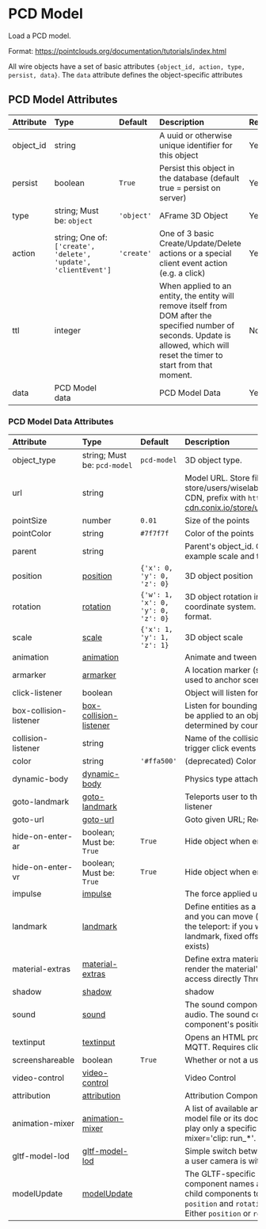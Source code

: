 
PCD Model
=========


Load a PCD model. 

Format: <a href='https://pointclouds.org/documentation/tutorials/index.html'>https://pointclouds.org/documentation/tutorials/index.html</a>

All wire objects have a set of basic attributes ```{object_id, action, type, persist, data}```. The ```data``` attribute defines the object-specific attributes

PCD Model Attributes
---------------------

|Attribute|Type|Default|Description|Required|
| :--- | :--- | :--- | :--- | :--- |
|object_id|string||A uuid or otherwise unique identifier for this object|Yes|
|persist|boolean|```True```|Persist this object in the database (default true = persist on server)|Yes|
|type|string; Must be: ```object```|```'object'```|AFrame 3D Object|Yes|
|action|string; One of: ```['create', 'delete', 'update', 'clientEvent']```|```'create'```|One of 3 basic Create/Update/Delete actions or a special client event action (e.g. a click)|Yes|
|ttl|integer||When applied to an entity, the entity will remove itself from DOM after the specified number of seconds. Update is allowed, which will reset the timer to start from that moment.|No|
|data|PCD Model data||PCD Model Data|Yes|

### PCD Model Data Attributes

|Attribute|Type|Default|Description|Required|
| :--- | :--- | :--- | :--- | :--- |
|object_type|string; Must be: ```pcd-model```|```pcd-model```|3D object type.|Yes|
|url|string||Model URL. Store files paths under 'store/users/<username>' (e.g. store/users/wiselab/models/factory_robot_arm/scene.gltf); to use CDN, prefix with `https://arena-cdn.conix.io/` (e.g. https://arena-cdn.conix.io/store/users/wiselab/models/factory_robot_arm/scene.gltf)|Yes|
|pointSize|number|```0.01```|Size of the points|Yes|
|pointColor|string|```#7f7f7f```|Color of the points|No|
|parent|string||Parent's object_id. Child objects inherit attributes of their parent, for example scale and translation.|No|
|position|[position](position)|```{'x': 0, 'y': 0, 'z': 0}```|3D object position|Yes|
|rotation|[rotation](rotation)|```{'w': 1, 'x': 0, 'y': 0, 'z': 0}```|3D object rotation in quaternion representation; Right-handed coordinate system. Euler degrees are deprecated in wire message format.|Yes|
|scale|[scale](scale)|```{'x': 1, 'y': 1, 'z': 1}```|3D object scale|Yes|
|animation|[animation](animation)||Animate and tween values. |No|
|armarker|[armarker](armarker)||A location marker (such as an AprilTag, a lightAnchor, or an UWB tag), used to anchor scenes, or scene objects, in the real world.|No|
|click-listener|boolean||Object will listen for clicks|No|
|box-collision-listener|[box-collision-listener](box-collision-listener)||Listen for bounding-box collisions with user camera and hands. Must be applied to an object or model with geometric mesh. Collisions are determined by course bounding-box overlaps|No|
|collision-listener|string||Name of the collision-listener, default can be empty string. Collisions trigger click events|No|
|color|string|```'#ffa500'```|(deprecated) Color of the material. Please use material.color instead.|No|
|dynamic-body|[dynamic-body](dynamic-body)||Physics type attached to the object. |No|
|goto-landmark|[goto-landmark](goto-landmark)||Teleports user to the landmark with the given name; Requires click-listener|No|
|goto-url|[goto-url](goto-url)||Goto given URL; Requires click-listener|No|
|hide-on-enter-ar|boolean; Must be: ```True```|```True```|Hide object when entering AR. Remove component to *not* hide|No|
|hide-on-enter-vr|boolean; Must be: ```True```|```True```|Hide object when entering VR. Remove component to *not* hide|No|
|impulse|[impulse](impulse)||The force applied using physics. Requires click-listener|No|
|landmark|[landmark](landmark)||Define entities as a landmark; Landmarks appears in the landmark list and you can move (teleport) to them; You can define the behavior of the teleport: if you will be at a fixed or random distance, looking at the landmark, fixed offset or if it is constrained by a navmesh (when it exists)|No|
|material-extras|[material-extras](material-extras)||Define extra material properties, namely texture encoding, whether to render the material's color and render order. The properties set here access directly Three.js material component. |No|
|shadow|[shadow](shadow)||shadow|No|
|sound|[sound](sound)||The sound component defines the entity as a source of sound or audio. The sound component is positional and is thus affected by the component's position. |No|
|textinput|[textinput](textinput)||Opens an HTML prompt when clicked. Sends text input as an event on MQTT. Requires click-listener.|No|
|screenshareable|boolean|```True```|Whether or not a user can screenshare on an object|No|
|video-control|[video-control](video-control)||Video Control|No|
|attribution|[attribution](attribution)||Attribution Component. Saves attribution data in any entity.|No|
|animation-mixer|[animation-mixer](animation-mixer)||A list of available animations can usually be found by inspecting the model file or its documentation. All animations will play by default. To play only a specific set of animations, use wildcards: animation-mixer='clip: run_*'. |No|
|gltf-model-lod|[gltf-model-lod](gltf-model-lod)||Simple switch between the default gltf-model and a detailed one when a user camera is within specified distance|No|
|modelUpdate|[modelUpdate](modelUpdate)||The GLTF-specific `modelUpdate` attribute is an object with child component names as keys. The top-level keys are the names of the child components to be updated. The values of each are nested `position` and `rotation` attributes to set as new values, respectively. Either `position` or `rotation` can be omitted if unchanged.|No|
